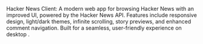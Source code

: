 Hacker News Client: A modern web app for browsing Hacker News with an improved UI, powered by the Hacker News API. Features include responsive design, light/dark themes, infinite scrolling, story previews, and enhanced comment navigation. Built for a seamless, user-friendly experience on desktop .
